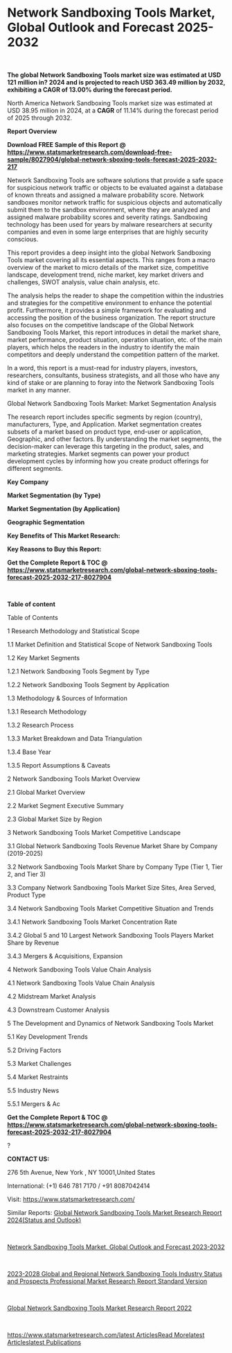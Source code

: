 <h1>Network Sandboxing Tools Market, Global Outlook and Forecast 2025-2032</h1><br/><p><strong>The global Network Sandboxing Tools market size was estimated at USD 121 million in? 2024 and is projected to reach USD 363.49 million by 2032, exhibiting a <strong>CAGR</strong> of 13.00% during the forecast period.</strong></p>
 
 
 
 <p>North America Network Sandboxing Tools market size was estimated at USD 38.95 million in 2024, at a <strong>CAGR</strong> of 11.14% during the forecast period of 2025 through 2032.</p>
 
 
 
 <p><strong>Report Overview</strong></p>
 
 
 
 <p><strong>Download FREE Sample of this Report @ <a href="https://www.statsmarketresearch.com/download-free-sample/8027904/global-network-sboxing-tools-forecast-2025-2032-217">https://www.statsmarketresearch.com/download-free-sample/8027904/global-network-sboxing-tools-forecast-2025-2032-217</a></strong></p>
 
 
 
 <p>Network Sandboxing Tools are software solutions that provide a safe space for suspicious network traffic or objects to be evaluated against a database of known threats and assigned a malware probability score. Network sandboxes monitor network traffic for suspicious objects and automatically submit them to the sandbox environment, where they are analyzed and assigned malware probability scores and severity ratings. Sandboxing technology has been used for years by malware researchers at security companies and even in some large enterprises that are highly security conscious.</p>
 
 
 
 <p>This report provides a deep insight into the global Network Sandboxing Tools market covering all its essential aspects. This ranges from a macro overview of the market to micro details of the market size, competitive landscape, development trend, niche market, key market drivers and challenges, SWOT analysis, value chain analysis, etc.</p>
 
 
 
 <p>The analysis helps the reader to shape the competition within the industries and strategies for the competitive environment to enhance the potential profit. Furthermore, it provides a simple framework for evaluating and accessing the position of the business organization. The report structure also focuses on the competitive landscape of the Global Network Sandboxing Tools Market, this report introduces in detail the market share, market performance, product situation, operation situation, etc. of the main players, which helps the readers in the industry to identify the main competitors and deeply understand the competition pattern of the market.</p>
 
 
 
 <p>In a word, this report is a must-read for industry players, investors, researchers, consultants, business strategists, and all those who have any kind of stake or are planning to foray into the Network Sandboxing Tools market in any manner.</p>
 
 
 
 <p>Global Network Sandboxing Tools Market: Market Segmentation Analysis</p>
 
 
 
 <p>The research report includes specific segments by region (country), manufacturers, Type, and Application. Market segmentation creates subsets of a market based on product type, end-user or application, Geographic, and other factors. By understanding the market segments, the decision-maker can leverage this targeting in the product, sales, and marketing strategies. Market segments can power your product development cycles by informing how you create product offerings for different segments.</p>
 
 
 
 <p><strong>Key Company</strong></p>
 
 
 
 <p><strong>Market Segmentation (by Type)</strong></p>
 
 
 
 <p><strong>Market Segmentation (<strong>by Application</strong>)</strong></p>
 
 
 
 <p><strong>Geographic Segmentation</strong></p>
 
 
 
 <p><strong>Key Benefits of This Market Research:</strong></p>
 
 
 
 <p><strong>Key <strong>Reasons to Buy</strong> this Report:</strong></p>
 
 
 
 <div><b>Get the Complete Report & TOC @ <a href="https://www.statsmarketresearch.com/global-network-sboxing-tools-forecast-2025-2032-217-8027904">https://www.statsmarketresearch.com/global-network-sboxing-tools-forecast-2025-2032-217-8027904</a></b></div>
 
 
 
 <p><br />
 
 <b>Table of content</b></p>
 
 
 
 <p>Table of Contents<br />
 
 1 Research Methodology and Statistical Scope<br />
 
 1.1 Market Definition and Statistical Scope of Network Sandboxing Tools<br />
 
 1.2 Key Market Segments<br />
 
 1.2.1 Network Sandboxing Tools Segment by Type<br />
 
 1.2.2 Network Sandboxing Tools Segment by Application<br />
 
 1.3 Methodology & Sources of Information<br />
 
 1.3.1 Research Methodology<br />
 
 1.3.2 Research Process<br />
 
 1.3.3 Market Breakdown and Data Triangulation<br />
 
 1.3.4 Base Year<br />
 
 1.3.5 Report Assumptions & Caveats<br />
 
 2 Network Sandboxing Tools Market Overview<br />
 
 2.1 Global Market Overview<br />
 
 2.2 Market Segment Executive Summary<br />
 
 2.3 Global Market Size by Region<br />
 
 3 Network Sandboxing Tools Market Competitive Landscape<br />
 
 3.1 Global Network Sandboxing Tools Revenue Market Share by Company (2019-2025)<br />
 
 3.2 Network Sandboxing Tools Market Share by Company Type (Tier 1, Tier 2, and Tier 3)<br />
 
 3.3 Company Network Sandboxing Tools Market Size Sites, Area Served, Product Type<br />
 
 3.4 Network Sandboxing Tools Market Competitive Situation and Trends<br />
 
 3.4.1 Network Sandboxing Tools Market Concentration Rate<br />
 
 3.4.2 Global 5 and 10 Largest Network Sandboxing Tools Players Market Share by Revenue<br />
 
 3.4.3 Mergers & Acquisitions, Expansion<br />
 
 4 Network Sandboxing Tools Value Chain Analysis<br />
 
 4.1 Network Sandboxing Tools Value Chain Analysis<br />
 
 4.2 Midstream Market Analysis<br />
 
 4.3 Downstream Customer Analysis<br />
 
 5 The Development and Dynamics of Network Sandboxing Tools Market<br />
 
 5.1 Key Development Trends<br />
 
 5.2 Driving Factors<br />
 
 5.3 Market Challenges<br />
 
 5.4 Market Restraints<br />
 
 5.5 Industry News<br />
 
 5.5.1 Mergers & Ac</p>
 
 
 
 <div><b>Get the Complete Report & TOC @ <a href="https://www.statsmarketresearch.com/global-network-sboxing-tools-forecast-2025-2032-217-8027904">https://www.statsmarketresearch.com/global-network-sboxing-tools-forecast-2025-2032-217-8027904</a></b></div>
 
 
 
 <p>? </p>
 
 
 
 <p><b>CONTACT US:</b><br />
 
 276 5th Avenue, New York , NY 10001,United States<br />
 
 International: (+1) 646 781 7170 / +91 8087042414<br />
 
 Visit: <a href="https://www.statsmarketresearch.com/">https://www.statsmarketresearch.com/</a><br />
 
 Similar Reports: <a href="https://www.statsmarketresearch.com/global-network-sboxing-tools-forecast-2025-2032-217-8027904">Global Network Sandboxing Tools Market Research Report 2024(Status and Outlook)</a><br />
 
 <br />
 
 <a href="https://www.statsmarketresearch.com/global-network-sboxing-tools-forecast-2025-2032-217-8027904">Network Sandboxing Tools Market, Global Outlook and Forecast 2023-2032</a><br />
 
 <br />
 
 <a href="https://www.statsmarketresearch.com/global-network-sboxing-tools-forecast-2025-2032-217-8027904">2023-2028 Global and Regional Network Sandboxing Tools Industry Status and Prospects Professional Market Research Report Standard Version</a><br />
 
 <br />
 
 <a href="https://www.statsmarketresearch.com/global-network-sboxing-tools-forecast-2025-2032-217-8027904">Global Network Sandboxing Tools Market Research Report 2022</a><br />
 
 <br />
 
 <a href="https://gyeongbokgung.com">https://www.statsmarketresearch.com/</a><a href="https://hallyeomaritime.com">latest Articles</a><a href="https://jingwansa.com">Read More</a><a href="https://nguoiviet.jp/">latest Articles</a><a href="https://www.intelmarketresearch.com/">latest Publications</a></p>